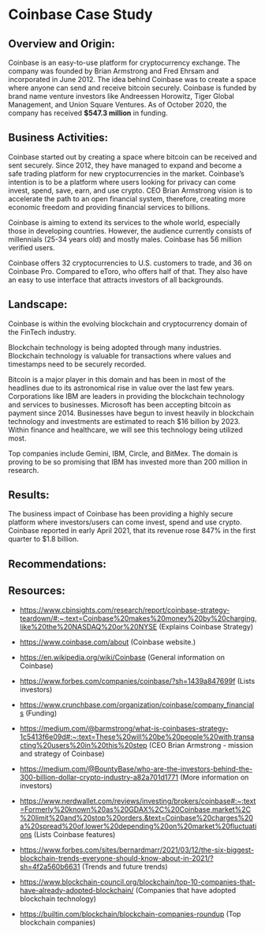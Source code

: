 # Coinbase Case Study

## Overview and Origin:

Coinbase is an easy-to-use platform for cryptocurrency exchange. The company was founded by Brian Armstrong and Fred Ehrsam and incorporated in June 2012. The idea behind Coinbase was to create a space where anyone can send and receive bitcoin securely.  Coinbase is funded by brand name venture investors like Andreessen Horowitz, Tiger Global Management, and Union Square Ventures. As of October 2020, the company has received **$547.3 million** in funding. 


## Business Activities:

Coinbase started out by creating a space where bitcoin can be received and sent securely. Since 2012, they have managed to expand and become a safe trading platform for new cryptocurrencies in the market. Coinbase’s intention is to be a platform where users looking for privacy can come invest, spend, save, earn, and use crypto.  CEO Brian Armstrong vision is to accelerate the path to an open financial system, therefore, creating more economic freedom and providing financial services to billions. 

Coinbase is aiming to extend its services to the whole world, especially those in developing countries. However, the audience currently consists of millennials (25-34 years old) and mostly males. Coinbase has 56 million verified users. 

Coinbase offers 32 cryptocurrencies to U.S. customers to trade, and 36 on Coinbase Pro. Compared to eToro, who offers half of that. They also have an easy to use interface that attracts investors of all backgrounds.


## Landscape:

Coinbase is within the evolving blockchain and cryptocurrency domain of the FinTech industry. 

Blockchain technology is being adopted through many industries. Blockchain technology  is valuable for transactions where values and timestamps need to be securely recorded. 

Bitcoin is a major player in this domain and has been in most of the headlines due to its astronomical rise in value over the last few years. Corporations like IBM are leaders in providing the blockchain technology and services to businesses. Microsoft has been accepting bitcoin as payment since 2014.  Businesses have begun to invest heavily in blockchain technology and investments are estimated to reach $16 billion by 2023. Within finance and healthcare, we will see this technology being utilized most. 

Top companies include Gemini, IBM, Circle, and BitMex. The domain is proving to be so promising that IBM has invested more than 200 million in research.


## Results:

The business impact of Coinbase has been providing a highly secure platform where investors/users can come invest, spend and use crypto. Coinbase reported in early April 2021, that its revenue rose 847% in the first quarter to $1.8 billion. 


## Recommendations:



## Resources:
- https://www.cbinsights.com/research/report/coinbase-strategy-teardown/#:~:text=Coinbase%20makes%20money%20by%20charging,like%20the%20NASDAQ%20or%20NYSE (Explains Coinbase Strategy)

- https://www.coinbase.com/about (Coinbase website.)

- https://en.wikipedia.org/wiki/Coinbase (General information on Coinbase)

- https://www.forbes.com/companies/coinbase/?sh=1439a847699f (Lists investors)

- https://www.crunchbase.com/organization/coinbase/company_financials (Funding)

- https://medium.com/@barmstrong/what-is-coinbases-strategy-1c5413f6e09d#:~:text=These%20will%20be%20people%20with,transacting%20users%20in%20this%20step (CEO Brian Armstrong - mission and strategy of Coinbase)

- https://medium.com/@BountyBase/who-are-the-investors-behind-the-300-billion-dollar-crypto-industry-a82a701d1771 (More information on investors)

- https://www.nerdwallet.com/reviews/investing/brokers/coinbase#:~:text=Formerly%20known%20as%20GDAX%2C%20Coinbase,market%2C%20limit%20and%20stop%20orders.&text=Coinbase%20charges%20a%20spread%20of,lower%20depending%20on%20market%20fluctuations (Lists Coinbase features)

- https://www.forbes.com/sites/bernardmarr/2021/03/12/the-six-biggest-blockchain-trends-everyone-should-know-about-in-2021/?sh=4f2a560b6631 (Trends and future trends)

- https://www.blockchain-council.org/blockchain/top-10-companies-that-have-already-adopted-blockchain/ (Companies that have adopted blockchain technology)

- https://builtin.com/blockchain/blockchain-companies-roundup (Top blockchain companies)
